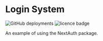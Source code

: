 # Login System

![GitHub deployments](https://img.shields.io/github/deployments/samuelko123/login-system/production?label=vercel&logo=vercel&v=1)
![licence badge](https://img.shields.io/github/license/samuelko123/login-system?v=1)

<p>An example of using the NextAuth package.</p>
